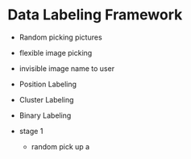 #   Data Labeling Framework

*   Random picking pictures
*   flexible image picking
*   invisible image name to user

*   Position Labeling
*   Cluster Labeling
*   Binary Labeling

*   stage 1
    *   random pick up a 